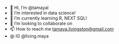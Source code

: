 - 👋 Hi, I’m @tamayal
- 👀 I’m interested in data science!
- 🌱 I’m currently learning R, NEXT SQL!
- 💞️ I’m looking to collaborate on 
- 📫 How to reach me tamaya.livingston@gmail.com
- @ IG @living.maya

<!---
tamayal/tamayal is a ✨ special ✨ repository because its `README.md` (this file) appears on your GitHub profile.
You can click the Preview link to take a look at your changes.
--->

